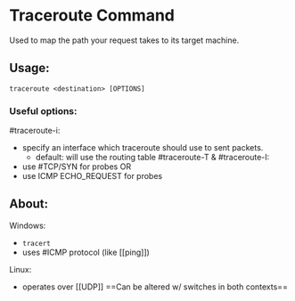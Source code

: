 
# Traceroute Command
Used to map the path your request takes to its target machine.

## Usage:
```
traceroute <destination> [OPTIONS]
```

### Useful options:
#traceroute-i:
- specify an interface which traceroute should use to sent packets.
	- default: will use the routing table
#traceroute-T & #traceroute-I:
- use #TCP/SYN for probes OR
- use ICMP ECHO_REQUEST for probes

## About:
Windows:
- `tracert`
- uses #ICMP protocol (like [[ping]])

Linux:
- operates over [[UDP]]
==Can be altered w/ switches in both contexts==

